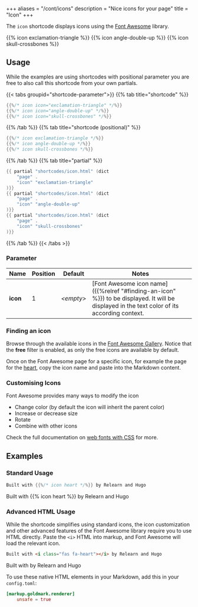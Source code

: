 +++
aliases = "/cont/icons"
description = "Nice icons for your page"
title = "Icon"
+++

The `icon` shortcode displays icons using the [Font Awesome](https://fontawesome.com) library.

{{% icon exclamation-triangle %}}
{{% icon angle-double-up %}}
{{% icon skull-crossbones %}}

## Usage

While the examples are using shortcodes with positional parameter you are free to also call this shortcode from your own partials.

{{< tabs groupid="shortcode-parameter">}}
{{% tab title="shortcode" %}}

````go
{{%/* icon icon="exclamation-triangle" */%}}
{{%/* icon icon="angle-double-up" */%}}
{{%/* icon icon="skull-crossbones" */%}}
````

{{% /tab %}}
{{% tab title="shortcode (positional)" %}}

````go
{{%/* icon exclamation-triangle */%}}
{{%/* icon angle-double-up */%}}
{{%/* icon skull-crossbones */%}}
````

{{% /tab %}}
{{% tab title="partial" %}}

````go
{{ partial "shortcodes/icon.html" (dict
    "page" .
    "icon" "exclamation-triangle"
)}}
{{ partial "shortcodes/icon.html" (dict
    "page" .
    "icon" "angle-double-up"
)}}
{{ partial "shortcodes/icon.html" (dict
    "page" .
    "icon" "skull-crossbones"
)}}
````

{{% /tab %}}
{{< /tabs >}}

### Parameter

| Name                  | Position | Default         | Notes       |
|-----------------------|----------|-----------------|-------------|
| **icon**              | 1        | _&lt;empty&gt;_ | [Font Awesome icon name]({{%relref "#finding-an-icon" %}}) to be displayed. It will be displayed in the text color of its according context. |

### Finding an icon

Browse through the available icons in the [Font Awesome Gallery](https://fontawesome.com/v5/search?m=free). Notice that the **free** filter is enabled, as only the free icons are available by default.

Once on the Font Awesome page for a specific icon, for example the page for the [heart](https://fontawesome.com/v5/icons/heart?s=solid), copy the icon name and paste into the Markdown content.

### Customising Icons

Font Awesome provides many ways to modify the icon

- Change color (by default the icon will inherit the parent color)
- Increase or decrease size
- Rotate
- Combine with other icons

Check the full documentation on [web fonts with CSS](https://fontawesome.com/how-to-use/web-fonts-with-css) for more.

## Examples

### Standard Usage

````go
Built with {{%/* icon heart */%}} by Relearn and Hugo
````

Built with {{% icon heart %}} by Relearn and Hugo

### Advanced HTML Usage

While the shortcode simplifies using standard icons, the icon customization and other advanced features of the Font Awesome library require you to use HTML directly. Paste the `<i>` HTML into markup, and Font Awesome will load the relevant icon.

````html
Built with <i class="fas fa-heart"></i> by Relearn and Hugo
````

Built with <i class="fas fa-heart"></i> by Relearn and Hugo

To use these native HTML elements in your Markdown, add this in your `config.toml`:

````toml
[markup.goldmark.renderer]
    unsafe = true
````
